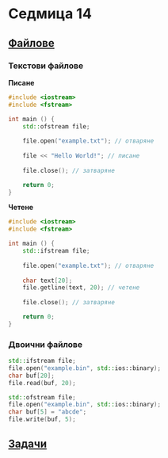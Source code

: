 # Седмица 14

## [Файлове](https://cplusplus.com/doc/tutorial/files/)

### Текстови файлове

**Писане**

```c++
#include <iostream>
#include <fstream>

int main () {
    std::ofstream file;
    
    file.open("example.txt"); // отваряне
    
    file << "Hello World!"; // писане
    
    file.close(); // затваряне

    return 0;
}
```

**Четене**

```c++
#include <iostream>
#include <fstream>

int main () {
    std::ifstream file;
    
    file.open("example.txt"); // отваряне
    
    char text[20];
    file.getline(text, 20); // четене
    
    file.close(); // затваряне

    return 0;
}
```

### Двоични файлове

```c++
std::ifstream file;
file.open("example.bin", std::ios::binary);
char buf[20];
file.read(buf, 20);

std::ofstream file;
file.open("example.bin", std::ios::binary);
char buf[5] = "abcde";
file.write(buf, 5);
```



## [Задачи](tasks.md)

